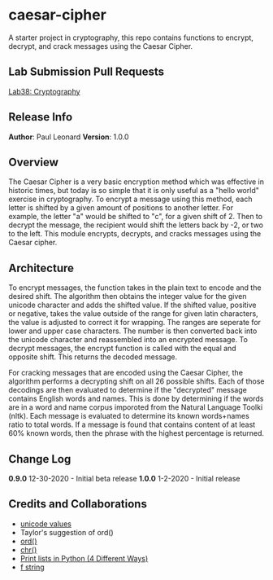 # caesar-cipher
A starter project in cryptography, this repo contains functions to encrypt, decrypt, and crack messages using the Caesar Cipher.

## Lab Submission Pull Requests
[Lab38: Cryptography](https://github.com/paul-leonard/caesar-cipher/pull/1)

## Release Info
**Author**: Paul Leonard
**Version**: 1.0.0

## Overview
The Caesar Cipher is a very basic encryption method which was effective in historic times, but today is so simple that it is only useful as a "hello world" exercise in cryptography.  To encrypt a message using this method, each letter is shifted by a given amount of positions to another letter.  For example, the letter "a" would be shifted to "c", for a given shift of 2.  Then to decrypt the message, the recipient would shift the letters back by -2, or two to the left.  This module encrypts, decrypts, and cracks messages using the Caesar cipher.

## Architecture
To encrypt messages, the function takes in the plain text to encode and the desired shift.  The algorithm then obtains the integer value for the given unicode character and adds the shifted value.  If the shifted value, positive or negative, takes the value outside of the range for given latin characters, the value is adjusted to correct it for wrapping.  The ranges are seperate for lower and upper case characters.  The number is then converted back into the unicode character and reassembled into an encrypted message.  To decrypt messages, the encrypt function is called with the equal and opposite shift.  This returns the decoded message.

For cracking messages that are encoded using the Caesar Cipher, the algorithm performs a decrypting shift on all 26 possible shifts.  Each of those decodings are then evaluated to determine if the "decrypted" message contains English words and names.  This is done by determining if the words are in a word and name corpus imporoted from the Natural Language Toolki (nltk).  Each message is evaluated to determine its known words+names ratio to total words.  If a message is found that contains content of at least 60% known words, then the phrase with the highest percentage is returned.

## Change Log
**0.9.0** 12-30-2020 - Initial beta release
**1.0.0** 1-2-2020 - Initial release

## Credits and Collaborations
- [unicode values](https://en.wikipedia.org/wiki/List_of_Unicode_characters)
- Taylor's suggestion of ord()
- [ord()](https://www.geeksforgeeks.org/ord-function-python/)
- [chr()](https://stackoverflow.com/questions/29818519/what-is-the-opposite-of-pythons-ord-function#:~:text=For%20example%2C%20chr(97),i%20is%20outside%20that%20range.)
- [Print lists in Python (4 Different Ways)](https://www.geeksforgeeks.org/print-lists-in-python-4-different-ways/)
- [f string](https://realpython.com/python-f-strings/#f-strings-a-new-and-improved-way-to-format-strings-in-python)
